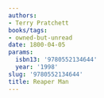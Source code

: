 ```yaml
---
authors:
- Terry Pratchett
books/tags:
- owned-but-unread
date: 1800-04-05
params:
  isbn13: '9780552134644'
  year: '1998'
slug: '9780552134644'
title: Reaper Man
---
```


<!--more-->
